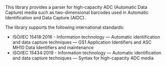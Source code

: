 This library provides a parser for high-capacity ADC (Automatic Data Capture) media such as two-dimensional barcodes used in Automatic Identification and Data Capture (AIDC).

The library supports the following international standards:

* ISO/IEC 15418:2016 - Information technology — Automatic identification and data capture techniques — GS1 Application Identifiers and ASC MH10 Data Identifiers and maintenance  
* ISO/IEC 15434:2019 - Information technology — Automatic identification and data capture techniques — Syntax for high-capacity ADC media
